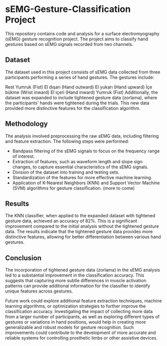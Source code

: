 # sEMG-Gesture-Classification Project

This repository contains code and analysis for a surface electromyography (sEMG) gesture recognition project. The project aims to classify hand gestures based on sEMG signals recorded from two channels.

## Dataset
The dataset used in this project consists of sEMG data collected from three participants performing a series of hand gestures. The gestures include:

Rest
Yumruk (Fist)
El dışarı (Hand outward)
El yukarı (Hand upward)
İçe bükme (Wrist inward)
El içeri (Hand inward)
Yumruk (Fist)
Additionally, the dataset was expanded to include tightened gesture data (zorlama), where the participants' hands were tightened during the trials. This new data provided more distinctive features for the classification algorithm.

## Methodology
The analysis involved preprocessing the raw sEMG data, including filtering and feature extraction. The following steps were performed:

- Bandpass filtering of the sEMG signals to focus on the frequency range of interest.
- Extraction of features, such as waveform length and slope sign changes, to capture essential characteristics of the sEMG signals.
- Division of the dataset into training and testing sets.
- Standardization of the features for more effective machine learning.
- Application of K-Nearest Neighbors (KNN) and Support Vector Machine (SVM) algorithms for gesture classification. (more to come)

## Results
The KNN classifier, when applied to the expanded dataset with tightened gesture data, achieved an accuracy of 82%. This is a significant improvement compared to the initial analysis without the tightened gesture data. The results indicate that the tightened gesture data provides more distinctive features, allowing for better differentiation between various hand gestures.

## Conclusion
The incorporation of tightened gesture data (zorlama) in the sEMG analysis led to a substantial improvement in the classification accuracy. This suggests that capturing more subtle differences in muscle activation patterns can provide additional information for the classifier to identify unique features across gestures.

Future work could explore additional feature extraction techniques, machine learning algorithms, or optimization strategies to further improve the classification accuracy. Investigating the impact of collecting more data from a larger number of participants, as well as exploring different types of gestures or variations in hand positions, would help in creating more generalizable and robust models for gesture recognition. Such improvements could contribute to the development of more accurate and reliable systems for controlling prosthetic limbs or other assistive devices.

